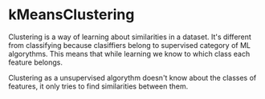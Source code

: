 kMeansClustering
===

Clustering is a way of learning about similarities in a dataset.
It's different from classifying because clasiffiers belong
to supervised category of ML algorythms. This means
that while learning we know to which class each feature belongs.

Clustering as a unsupervised algorythm doesn't know about the classes
of features, it only tries to find similarities between them.
